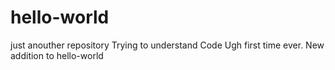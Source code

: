 # hello-world
just anouther repository
Trying to understand Code  Ugh first time ever.
New addition to hello-world

